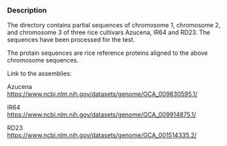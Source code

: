 ### Description

The directory contains partial sequences of chromosome 1, chromosome 2, and chromosome 3 of three rice cultivars Azucena, IR64 and RD23. The sequences have been processed for the test.  

The protain sequences are rice reference proteins aligned to the above chromosome sequences.

Link to the assemblies:

Azucena
https://www.ncbi.nlm.nih.gov/datasets/genome/GCA_009830595.1/

IR64  
https://www.ncbi.nlm.nih.gov/datasets/genome/GCA_009914875.1/  

RD23  
https://www.ncbi.nlm.nih.gov/datasets/genome/GCA_001514335.2/
